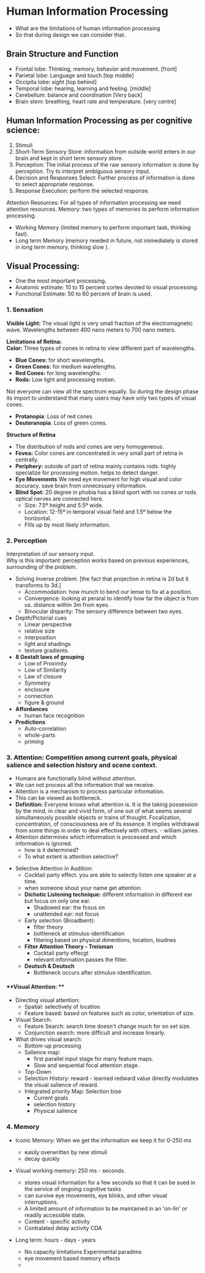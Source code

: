 # Human Information Processing
- What are the limitations of human information processing 
- So that during design we can consider that. 

## Brain Structure and Function
- Frontal lobe: Thinking, memory, behavior and movement. [front]
- Parietal lobe: Language and touch [top middle]
- Occipita lobe: sight [top behind]
- Temporal lobe: hearing, learning and feeling. [middle]
- Cerebellum: balance and coordination [Very back]
- Brain stem: breathing, heart rate and temperature. [very centre]

## Human Information Processing as per cognitive science: 
1. Stimuli
2. Short-Term Sensory Store: information from outside world enters in our brain and kept in short term sensory store. 
3. Perception: The initial process of the raw sensory information is done by perception. Try to interpret ambiguous sensory input. 
4. Decision and Responses Select: Further process of information is done to select appropriate response. 
5. Response Execution: perform the selected response. 

Attention Resources: For all types of information processing we need attention resources. 
Memory: two types of memories to perform information processing. 
- Working Memory (limited memory to perform important task, thinking fast).
- Long term Memory (memory needed in future, not immediately is stored in long term memory, thinking slow ). 

## Visual Processing: 
- One the most important processing. 
- Anatomic estimate: 10 to 15 percent cortex devoted to visual processing.
- Functional Estimate: 50 to 60 percent of brain is used. 
### 1. Sensation
**Visible Light:** The visual light is very small fraction of the electromagnetic wave. Wavelengths between 400 nano meters to 700 nano meters.   

**Limitations of Retina:**  
**Color:** Three types of cones in retina to view different part of wavelengths. 
- **Blue Cones:** for short wavelengths. 
- **Green Cones:** for medium wavelengths.
- **Red Cones:** for long wavelengths. 
- **Rods:** Low light and processing motion. 

Not everyone can view all the spectrum equally. So during the design phase its import to understand that many users may have only two types of visual cones. 
- **Protanopia**: Loss of red cones 
- **Deuteranopia**: Loss of green cones. 

**Structure of Retina**
- The distribution of rods and cones are very homogeneous. 
- **Fovea:** Color cones are concentrated in very small part of retina in centrally. 
- **Periphery:** outside of part of retina mainly contains rods. highly specialize for processing motion. helps to detect danger.
- **Eye Movements** We need eye movement for high visual and color accuracy. save brain from unnecessary information. 
- **Blind Spot:** 20 degree in phobia has a blind sport with no cones or rods. optical nerves are connected here. 
  - Size: 7.5º height and 5.5º wide.
  - Location: 12-15º in temporal visual field and 1.5º below the horizontal. 
  - Fills up by most likely information. 
### 2. Perception 
Interpretation of our sensory input.  
Why is this important: perception works based on previous experiences, surrounding of the problem.  
- Solving Inverse problem. [the fact that projection in retina is 2d but it transforms to 3d.]
  - Accommodation: how munch to bend our lense to fix at a position. 
  - Convergence: looking at peraral to identify how far the object is from us. distance within 3m from eyes. 
  - Binocular disparity: The sensory difference between two eyes. 
- Depth/Pictorial cues
  - Linear perspective
  - relative size
  - interposition
  - light and shadings
  - texture gradients. 
- **8 Gestalt laws of grouping**
  - Low of Proximity
  - Low of Similarity 
  - Law of closure 
  - Symmetry
  - enclosure
  - connection 
  - figure & ground 
- **Affordances**
  - human face recognition 
- **Predictions**
  - Auto-correlation 
  - whole-parts 
  - priming 

### 3. Attention: Competition among current goals, physical salience and selection history and scene context. 
- Humans are functionally blind without attention.   
- We can not process all the information that we receive.   
- Attention is a mechanism to process particular information. 
- This can be viewed as bottleneck.  
- **Definition:** Everyone knows what attention is. It is the taking possession by the mind, in clear and vivid form, of one out of what seems several simultaneously possible objects or trains of thought. Focalization, concentration, of consciousness are of its essence. It implies withdrawal from some things in order to deal effectively with others. - william james. 
- Attention determines which information is processed and which information is ignored. 
  - how is it determined?
  - To what extent is attention selective? 

* Selective Attention in Audition: 
  * Cocktail party effect. you are able to selectly listen one speaker at a time. 
  * when someone shout your name get attention. 
  * **Dichotic Listening technique:** different information in different ear but focus on only one ear. 
    - Shadowed ear: the fcous on
    - unattended ear: not focus
  - Early selection (Broadbent):
      - filter theory
      - bottleneck at stimulus-identification
      - filtering based on physical dimentions, location, loudnes 
  - **Filter Attention Theory - Treisman**
    - Cocktail party effecgt
    - relevant information passes the filter. 
  - **Deutsch & Deutsch**
    - Bottleneck occurs after stimulus-identification. 
#### **Visual Attention: **
* Directing visual attention:
  * Spatial: selectively of location 
  * Feature based: based on features such as color, orientation of size.  
* Visual Search: 
  * Feature Search: search time doesn't change much for on set size. 
  * Conjunction search: more difficult and increase linearly. 
* What drives visual search: 
  * Bottom-up processing 
  * Salience map: 
    * first parallel input stage for many feature maps. 
    * Slow and sequential focal attention stage. 
  * Top-Down
  * Selection History: reward - learned redward value directly modulates the visual salience of reward.
  * Integrated priority Map: Selection bise 
    * Current goals
    * selection history
    * Physical salience 

### 4. Memory
- Iconic Memory: When we get the information we keep it for 0-250 ms 
  - easily overwritten by new stimuli
  - decay quickly 

- Visual working memory: 250 ms - seconds. 
  - stores visual information for a few seconds so that it can be sued in the service of ongoing cognitive tasks 
  - can survive eye movements, eye blinks, and other visual interruptions. 
  - A limited amount of information to be maintained in an 'on-lin' or readily accessible state. 
  - Content - specific activity 
  - Contralated delay activity CDA
- Long term: hours - days - years
  - No capacity limitations Experimental paradims
  - eye movement based memory effects 
  - 